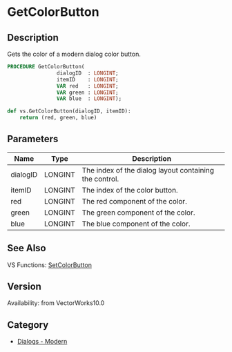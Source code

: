 # GetColorButton

## Description
Gets the color of a modern dialog color button.

```pascal
PROCEDURE GetColorButton(
				dialogID  : LONGINT;
				itemID    : LONGINT;
				VAR red   : LONGINT;
				VAR green : LONGINT;
				VAR blue  : LONGINT);
```

```python
def vs.GetColorButton(dialogID, itemID):
    return (red, green, blue)
```

## Parameters
|Name|Type|Description|
|---|---|---|
|dialogID|LONGINT|The index of the dialog layout containing the control.|
|itemID|LONGINT|The index of the color button.|
|red|LONGINT|The red component of the color.|
|green|LONGINT|The green component of the color.|
|blue|LONGINT|The blue component of the color.|

## See Also
VS Functions:
[SetColorButton](SetColorButton.md)

## Version
Availability: from VectorWorks10.0

## Category
* [Dialogs - Modern](../Categories/Dialogs%20-%20Modern.md)
